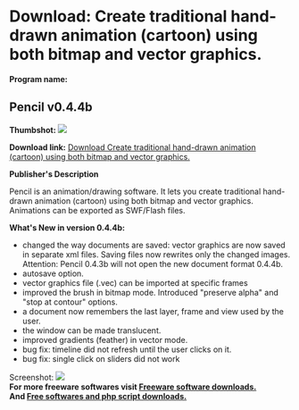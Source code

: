 # Download: Create traditional hand-drawn animation (cartoon) using both bitmap and vector graphics.

**Program name:**

## Pencil v0.4.4b

  
**Thumbshot:** ![](http://www.freewarefiles.com/screenshot/pencil4_md.gif)   
  
**Download link:** [Download Create traditional hand-drawn animation (cartoon) using both bitmap and vector graphics.](http://freesoftwares.boysofts.com/Pencil-Vb_program_37110.html)  
  


**Publisher's Description**  
  


Pencil is an animation/drawing software. It lets you create traditional hand-drawn animation (cartoon) using both bitmap and vector graphics. Animations can be exported as SWF/Flash files. 

**What's New in version 0.4.4b:**

  * changed the way documents are saved: vector graphics are now saved in separate xml files. Saving files now rewrites only the changed images. Attention: Pencil 0.4.3b will not open the new document format 0.4.4b. 
  * autosave option. 
  * vector graphics file (.vec) can be imported at specific frames 
  * improved the brush in bitmap mode. Introduced "preserve alpha" and "stop at contour" options. 
  * a document now remembers the last layer, frame and view used by the user. 
  * the window can be made translucent. 
  * improved gradients (feather) in vector mode. 
  * bug fix: timeline did not refresh until the user clicks on it. 
  * bug fix: single click on sliders did not work 

  
  
Screenshot: ![](http://www.freewarefiles.com/screenshot/pencil4.gif)   
**For more freeware softwares visit [Freeware software downloads.](http://freesoftwares.boysofts.com/)**   
**And [Free softwares and php script downloads.](http://www.boysofts.com/)**

